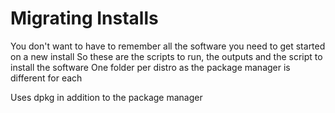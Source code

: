# Migrating Installs
You don't want to have to remember all the software you need to get started on a new install
So these are the scripts to run, the outputs and the script to install the software
One folder per distro as the package manager is different for each

Uses dpkg in addition to the package manager
